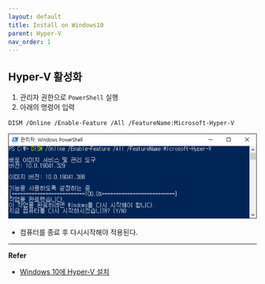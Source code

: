 ```yaml
---
layout: default
title: Install on Windows10
parent: Hyper-V
nav_order: 1
---
```


## Hyper-V 활성화
1. 관리자 권한으로 `PowerShell` 실행
2. 아래의 명령어 입력

```
DISM /Online /Enable-Feature /All /FeatureName:Microsoft-Hyper-V
```

![](https://github.com/MiryangJung/TIL/blob/master/assets/images/Hyper-V/Install/1.PNG?raw=true)

- 컴퓨터를 종료 후 다시시작해야 적용된다.

---
__Refer__ <br>
- [Windows 10에 Hyper-V 설치](https://docs.microsoft.com/ko-kr/virtualization/hyper-v-on-windows/quick-start/enable-hyper-v)